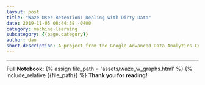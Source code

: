 ```yaml
---
layout: post
title: "Waze User Retention: Dealing with Dirty Data"
date: 2019-11-05 08:44:38 -0400
category: machine-learning
subcategory: {{page.category}}
author: dan
short-description: A project from the Google Advanced Data Analytics Course involving trying to make the best of a bad dataset.
---
```


-----
**Full Notebook:**
{% assign file_path = 'assets/waze_w_graphs.html' %}
{% include_relative {{file_path}} %}
**Thank you for reading!**